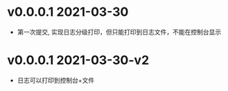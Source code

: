 # v0.0.0.1 2021-03-30
- 第一次提交, 实现日志分级打印，但只能打印到日志文件，不能在控制台显示

# v0.0.0.1 2021-03-30-v2
- 日志可以打印到控制台+文件
